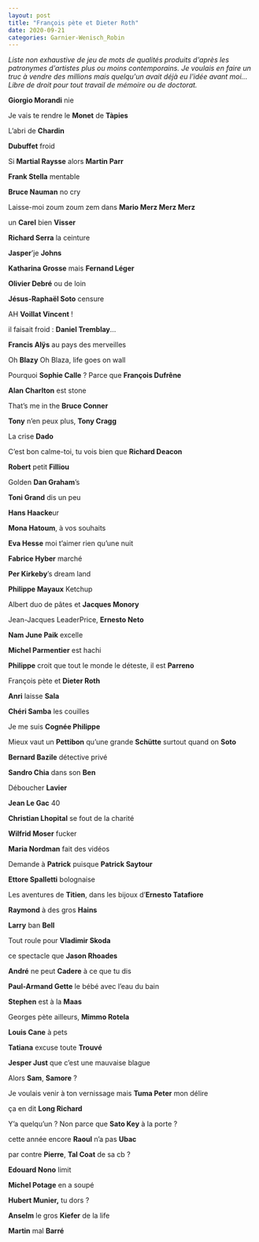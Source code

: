 ```yaml
---
layout: post
title: "François pète et Dieter Roth"
date: 2020-09-21
categories: Garnier-Wenisch_Robin
---
```


*Liste non exhaustive de jeu de mots de qualités produits d'après les patronymes d'artistes plus ou moins contemporains. Je voulais en faire un truc à vendre des millions mais quelqu'un avait déjà eu l'idée avant moi... Libre de droit pour tout travail de mémoire ou de doctorat.*

**Giorgio Morandi** nie

Je vais te rendre le **Monet** de **Tàpies**

L’abri de **Chardin**

**Dubuffet** froid

Si **Martial Raysse** alors **Martin Parr**

**Frank Stella** mentable

**Bruce Nauman** no cry

Laisse-moi zoum zoum zem dans **Mario Merz Merz Merz**

un **Carel** bien **Visser**

**Richard Serra** la ceinture

**Jasper**’je **Johns**

**Katharina Grosse** mais **Fernand Léger**

**Olivier Debré** ou de loin

**Jésus-Raphaël Soto** censure

AH **Voillat Vincent** !

il faisait froid : **Daniel Tremblay**…

**Francis Alÿs** au pays des merveilles

Oh **Blazy** Oh Blaza, life goes on wall

Pourquoi **Sophie Calle** ? Parce que **François Dufrêne**

**Alan Charlton** est stone

That’s me in the **Bruce Conner**

**Tony** n’en peux plus, **Tony Cragg**

La crise **Dado**

C’est bon calme-toi, tu vois bien que **Richard Deacon**

**Robert** petit **Filliou**

Golden **Dan Graham**’s

**Toni Grand** dis un peu

**Hans Haacke**ur

**Mona Hatoum**, à vos souhaits

**Eva Hesse** moi t’aimer rien qu’une nuit

**Fabrice Hyber** marché

**Per Kirkeby**’s dream land

**Philippe Mayaux** Ketchup

Albert duo de pâtes et **Jacques Monory**

Jean-Jacques LeaderPrice, **Ernesto Neto**

**Nam June Paik** excelle

**Michel Parmentier** est hachi

**Philippe** croit que tout le monde le déteste, il est **Parreno**

François pète et **Dieter Roth**

**Anri** laisse **Sala**

**Chéri Samba** les couilles

Je me suis **Cognée Philippe**

Mieux vaut un **Pettibon** qu’une grande **Schütte** surtout quand on **Soto**

**Bernard Bazile** détective privé

**Sandro Chia** dans son **Ben**

Déboucher **Lavier**

**Jean Le Gac** 40

**Christian Lhopital** se fout de la charité

**Wilfrid Moser** fucker

**Maria Nordman** fait des vidéos

Demande à **Patrick** puisque **Patrick Saytour**

**Ettore Spalletti** bolognaise

Les aventures de **Titien**, dans les bijoux d’**Ernesto Tatafiore**

**Raymond** à des gros **Hains**

**Larry** ban **Bell**

Tout roule pour **Vladimir Skoda**

ce spectacle que **Jason Rhoades**

**André** ne peut **Cadere** à ce que tu dis

**Paul-Armand Gette** le bébé avec l’eau du bain

**Stephen** est à la **Maas**

Georges pète ailleurs, **Mimmo Rotela**

**Louis Cane** à pets

**Tatiana** excuse toute **Trouvé**

**Jesper Just** que c’est une mauvaise blague

Alors **Sam**, **Samore** ?

Je voulais venir à ton vernissage mais **Tuma Peter** mon délire

ça en dit **Long Richard**

Y’a quelqu’un ? Non parce que **Sato Key** à la porte ?

cette année encore **Raoul** n’a pas **Ubac**

par contre **Pierre**, **Tal Coat** de sa cb ?

**Edouard Nono** limit

**Michel Potage** en a soupé

**Hubert Munier,** tu dors ?

**Anselm** le gros **Kiefer** de la life

**Martin** mal **Barré**